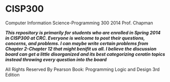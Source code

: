CISP300 
=======

Computer Information Science-Programming 300 2014 Prof. Chapman

***This repository is primarily for students who are enrolled in Spring 2014 in CISP300 at CRC.  Everyone is welcome to post their questions, concerns, and problems. I can maybe write certain problems from Chapter 2-Chapter 12 that might benifit us all. I believe the discussion board can get a little disorganized and its best categorizing ceratin topics instead throwing every question into the board***


All Rights Reserved By Pearson
Book: Programming Logic and Design 3rd Edition 
